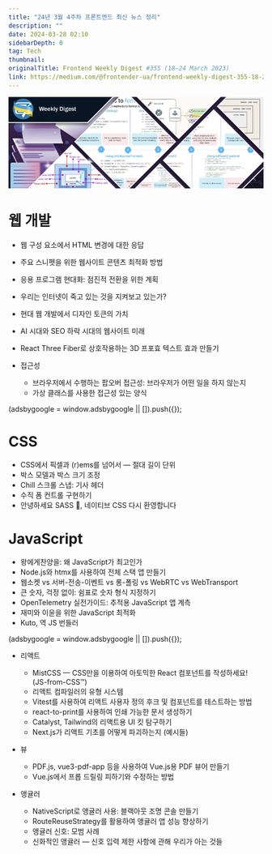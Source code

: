 ```yaml
---
title: "24년 3월 4주차 프론트엔드 최신 뉴스 정리"
description: ""
date: 2024-03-28 02:10
sidebarDepth: 0
tag: Tech
thumbnail: 
originalTitle: Frontend Weekly Digest #355 (18–24 March 2023)
link: https://medium.com/@frontender-ua/frontend-weekly-digest-355-18-24-march-2023-2058a2c707a3
---
```



![이미지](./img/FrontendWeeklyDigest3551824March2023_0.png)

# 웹 개발

- 웹 구성 요소에서 HTML 변경에 대한 응답
- 주요 스니펫을 위한 웹사이트 콘텐츠 최적화 방법
- 응용 프로그램 현대화: 점진적 전환을 위한 계획
- 우리는 인터넷이 죽고 있는 것을 지켜보고 있는가?
- 현대 웹 개발에서 디자인 토큰의 가치
- AI 시대와 SEO 하락 시대의 웹사이트 미래
- React Three Fiber로 상호작용하는 3D 프포효 텍스트 효과 만들기

- 접근성
   - 브라우저에서 수행하는 팝오버 접근성: 브라우저가 어떤 일을 하지 않는지
   - 가상 클래스를 사용한 접근성 있는 양식

<!-- ui-log 수평형 -->
<ins class="adsbygoogle"
  style="display:block"
  data-ad-client="ca-pub-4877378276818686"
  data-ad-slot="9743150776"
  data-ad-format="auto"
  data-full-width-responsive="true"></ins>
<component is="script">
(adsbygoogle = window.adsbygoogle || []).push({});
</component>

# CSS

- CSS에서 픽셀과 (r)ems를 넘어서 — 절대 길이 단위
- 박스 모델과 박스 크기 조정
- Chill 스크롤 스냅: 기사 헤더
- 수직 폼 컨트롤 구현하기
- 안녕하세요 SASS 👋, 네이티브 CSS 다시 환영합니다

# JavaScript

- 왕에게찬양을: 왜 JavaScript가 최고인가
- Node.js와 htmx를 사용하여 전체 스택 앱 만들기
- 웹소켓 vs 서버-전송-이벤트 vs 롱-폴링 vs WebRTC vs WebTransport
- 큰 숫자, 걱정 없이: 쉼표로 숫자 형식 지정하기
- OpenTelemetry 실전가이드: 추적용 JavaScript 앱 계측
- 재미와 이윤을 위한 JavaScript 최적화
- Kuto, 역 JS 번들러

<!-- ui-log 수평형 -->
<ins class="adsbygoogle"
  style="display:block"
  data-ad-client="ca-pub-4877378276818686"
  data-ad-slot="9743150776"
  data-ad-format="auto"
  data-full-width-responsive="true"></ins>
<component is="script">
(adsbygoogle = window.adsbygoogle || []).push({});
</component>

- 리액트
  - MistCSS — CSS만을 이용하여 아토믹한 React 컴포넌트를 작성하세요! (JS-from-CSS™)
  - 리액트 컴파일러의 유형 시스템
  - Vitest를 사용하여 리액트 사용자 정의 후크 및 컴포넌트를 테스트하는 방법
  - react-to-print를 사용하여 인쇄 가능한 문서 생성하기
  - Catalyst, Tailwind의 리액트용 UI 킷 탐구하기
  - Next.js가 리액트 기초를 어떻게 파괴하는지 (예시들)
  
- 뷰
  - PDF.js, vue3-pdf-app 등을 사용하여 Vue.js용 PDF 뷰어 만들기
  - Vue.js에서 프롭 드릴링 피하기와 수정하는 방법
  
- 앵귤러
  - NativeScript로 앵귤러 사용: 블랙아웃 조명 콘솔 만들기
  - RouteReuseStrategy를 활용하여 앵귤러 앱 성능 향상하기
  - 앵귤러 신호: 모범 사례
  - 신화적인 앵귤러 — 신호 입력 제한 사항에 관해 우리가 아는 것들